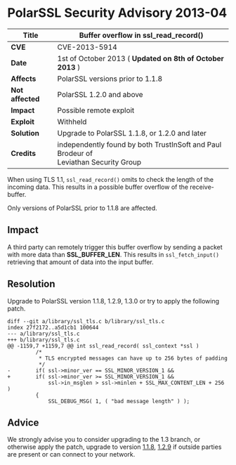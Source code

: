 # PolarSSL Security Advisory 2013-04

**Title** |  Buffer overflow in ssl_read_record()
---|---
**CVE** |  CVE-2013-5914
**Date** |  1st of October 2013 ( **Updated on 8th of October 2013** )
**Affects** |  PolarSSL versions prior to 1.1.8
**Not affected** |  PolarSSL 1.2.0 and above
**Impact** |  Possible remote exploit
**Exploit** |  Withheld
**Solution** |  Upgrade to PolarSSL 1.1.8, or 1.2.0 and later
**Credits** |  independently found by both TrustInSoft and Paul Brodeur of<br>Leviathan Security Group

When using TLS 1.1, `ssl_read_record()` omits to check the length of the
incoming data. This results in a possible buffer overflow of the receive-
buffer.

Only versions of PolarSSL prior to 1.1.8 are affected.

## Impact

A third party can remotely trigger this buffer overflow by sending a packet
with more data than **SSL_BUFFER_LEN**. This results in `ssl_fetch_input()`
retrieving that amount of data into the input buffer.

## Resolution

Upgrade to PolarSSL version 1.1.8, 1.2.9, 1.3.0 or try to apply the following
patch.



    diff --git a/library/ssl_tls.c b/library/ssl_tls.c
    index 27f2172..a5d1cb1 100644
    --- a/library/ssl_tls.c
    +++ b/library/ssl_tls.c
    @@ -1159,7 +1159,7 @@ int ssl_read_record( ssl_context *ssl )
             /*
              * TLS encrypted messages can have up to 256 bytes of padding
              */
    -        if( ssl->minor_ver == SSL_MINOR_VERSION_1 &&
    +        if( ssl->minor_ver >= SSL_MINOR_VERSION_1 &&
                 ssl->in_msglen > ssl->minlen + SSL_MAX_CONTENT_LEN + 256 )
             {
                 SSL_DEBUG_MSG( 1, ( "bad message length" ) );


## Advice

We strongly advise you to consider upgrading to the 1.3 branch, or otherwise
apply the patch, upgrade to version
[1.1.8](/tech-updates/releases/polarssl-1.1.8-released),
[1.2.9](/tech-updates/releases/polarssl-1.2.9-released) if outside parties are
present or can connect to your network.
